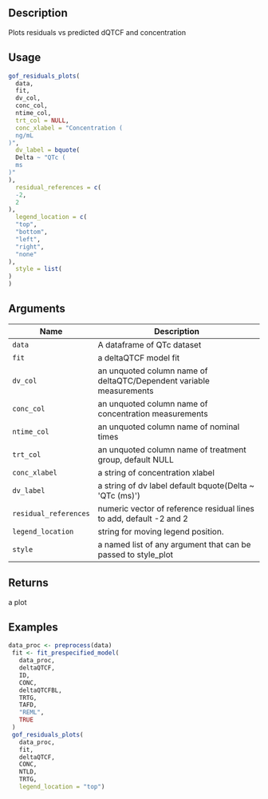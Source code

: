 ## Description

Plots residuals vs predicted dQTCF and concentration

## Usage

```r
gof_residuals_plots(
  data,
  fit,
  dv_col,
  conc_col,
  ntime_col,
  trt_col = NULL,
  conc_xlabel = "Concentration (
  ng/mL
)",
  dv_label = bquote(
  Delta ~ "QTc (
  ms
)"
),
  residual_references = c(
  -2,
  2
),
  legend_location = c(
  "top",
  "bottom",
  "left",
  "right",
  "none"
),
  style = list(
)
)
```

## Arguments

| Name | Description |
|------|-------------|
| `data` | A dataframe of QTc dataset |
| `fit` | a deltaQTCF model fit |
| `dv_col` | an unquoted column name of deltaQTC/Dependent variable measurements |
| `conc_col` | an unquoted column name of concentration measurements |
| `ntime_col` | an unquoted column name of nominal times |
| `trt_col` | an unquoted column name of treatment group, default NULL |
| `conc_xlabel` | a string of concentration xlabel |
| `dv_label` | a string of dv label default bquote(Delta ~ 'QTc (ms)') |
| `residual_references` | numeric vector of reference residual lines to add, default -2 and 2 |
| `legend_location` | string for moving legend position. |
| `style` | a named list of any argument that can be passed to style_plot |

## Returns

a plot

## Examples

```r
data_proc <- preprocess(data)
 fit <- fit_prespecified_model(
   data_proc,
   deltaQTCF,
   ID,
   CONC,
   deltaQTCFBL,
   TRTG,
   TAFD,
   "REML",
   TRUE
 )
 gof_residuals_plots(
   data_proc,
   fit,
   deltaQTCF,
   CONC,
   NTLD,
   TRTG,
   legend_location = "top")
```


